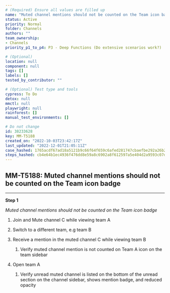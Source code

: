 ```yaml
---
# (Required) Ensure all values are filled up
name: "Muted channel mentions should not be counted on the Team icon badge"
status: Active
priority: Normal
folder: Channels
authors: ""
team_ownership:
- Channels
priority_p1_to_p4: P3 - Deep Functions (Do extensive scenarios work?)

# (Optional)
location: null
component: null
tags: []
labels: []
tested_by_contributor: ""

# (Optional) Test type and tools
cypress: To Do
detox: null
mmctl: null
playwright: null
rainforest: []
manual_test_environments: []

# Do not change
id: 38233628
key: MM-T5188
created_on: "2022-10-03T23:42:17Z"
last_updated: "2022-12-01T21:05:11Z"
case_hashed: 1765acdf67ad18a5121b9c66f64f659c6afed281747cbaefbe292a26b2302feb117c7167cfb02ec113c775468b891639
steps_hashed: cb4e64b1ec4936f476dd8e59a8c6902a8f612597a5e404d2a9593c07df318bb2df15d0fad27c9cf67af08ec9e99e7ffb
---
```


<!-- (Auto-generated) Based on frontmatter's "key" and "name" -->

## MM-T5188: Muted channel mentions should not be counted on the Team icon badge

---

**Step 1**

_Muted channel mentions should not be counted on the Team icon badge_

1. Join and Mute channel C while viewing team A

2. Switch to a different team, e.g team B

3. Receive a mention in the muted channel C while viewing team B 

   1. Verify muted channel mention is not counted on Team A icon on the team sidebar

4. Open team A

   1. Verify unread muted channel is listed on the bottom of the unread section on the channel sidebar, shows mention badge, and reduced opacity
